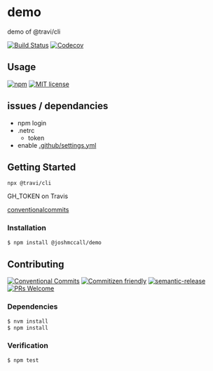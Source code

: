 # demo

demo of @travi/cli

<!-- status badges -->
[![Build Status][ci-badge]][ci-link]
[![Codecov][coverage-badge]][coverage-link]

## Usage

<!-- consumer badges -->
[![npm][npm-badge]][npm-link]
[![MIT license][license-badge]][license-link]

## issues / dependancies 
- npm login
- .netrc
  - token
- enable [.github/settings.yml](https://github.com/apps/settings)

## Getting Started
`npx @travi/cli`

GH_TOKEN on Travis

[conventionalcommits](https://www.conventionalcommits.org/)

### Installation

```sh
$ npm install @joshmccall/demo
```

## Contributing

<!-- contribution badges -->
[![Conventional Commits][commit-convention-badge]][commit-convention-link]
[![Commitizen friendly][commitizen-badge]][commitizen-link]
[![semantic-release][semantic-release-badge]][semantic-release-link]
[![PRs Welcome][PRs-badge]][PRs-link]

### Dependencies

```sh
$ nvm install
$ npm install
```

### Verification

```sh
$ npm test
```

[npm-link]: https://www.npmjs.com/package/@joshmccall/demo
[npm-badge]: https://img.shields.io/npm/v/@joshmccall/demo.svg
[license-link]: LICENSE
[license-badge]: https://img.shields.io/github/license/joshmccall221/demo.svg
[ci-link]: https://travis-ci.com/joshmccall221/demo
[ci-badge]: https://img.shields.io/travis/com/joshmccall221/demo/master.svg
[coverage-link]: https://codecov.io/github/joshmccall221/demo
[coverage-badge]: https://img.shields.io/codecov/c/github/joshmccall221/demo.svg
[commit-convention-link]: https://conventionalcommits.org
[commit-convention-badge]: https://img.shields.io/badge/Conventional%20Commits-1.0.0-yellow.svg
[commitizen-link]: http://commitizen.github.io/cz-cli/
[commitizen-badge]: https://img.shields.io/badge/commitizen-friendly-brightgreen.svg
[semantic-release-link]: https://github.com/semantic-release/semantic-release
[semantic-release-badge]: https://img.shields.io/badge/%20%20%F0%9F%93%A6%F0%9F%9A%80-semantic--release-e10079.svg
[PRs-link]: http://makeapullrequest.com
[PRs-badge]: https://img.shields.io/badge/PRs-welcome-brightgreen.svg
